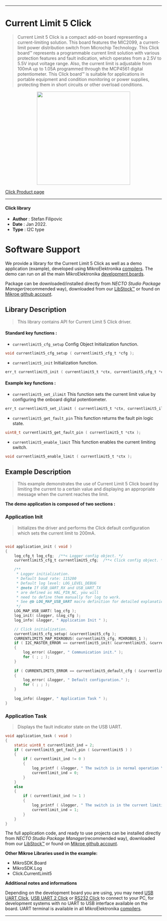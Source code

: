 
---
# Current Limit 5 Click

> Current Limit 5 Click is a compact add-on board representing a current-limiting solution. This board features the MIC2099, a current-limit power distribution switch from Microchip Technology. This Click board™ represents a programmable current limit solution with various protection features and fault indication, which operates from a 2.5V to 5.5V input voltage range. Also, the current limit is adjustable from 100mA up to 1.05A programmed through the MCP4561 digital potentiometer. This Click board™ is suitable for applications in portable equipment and condition monitoring or power supplies, protecting them in short circuits or other overload conditions.

<p align="center">
  <img src="https://download.mikroe.com/images/click_for_ide/currentlimit5_click.png" height=300px>
</p>

[Click Product page](https://www.mikroe.com/current-limit-5-click)

---


#### Click library

- **Author**        : Stefan Filipovic
- **Date**          : Jan 2022.
- **Type**          : I2C type


# Software Support

We provide a library for the Current Limit 5 Click
as well as a demo application (example), developed using MikroElektronika
[compilers](https://www.mikroe.com/necto-studio).
The demo can run on all the main MikroElektronika [development boards](https://www.mikroe.com/development-boards).

Package can be downloaded/installed directly from *NECTO Studio Package Manager*(recommended way), downloaded from our [LibStock&trade;](https://libstock.mikroe.com) or found on [Mikroe github account](https://github.com/MikroElektronika/mikrosdk_click_v2/tree/master/clicks).

## Library Description

> This library contains API for Current Limit 5 Click driver.

#### Standard key functions :

- `currentlimit5_cfg_setup` Config Object Initialization function.
```c
void currentlimit5_cfg_setup ( currentlimit5_cfg_t *cfg );
```

- `currentlimit5_init` Initialization function.
```c
err_t currentlimit5_init ( currentlimit5_t *ctx, currentlimit5_cfg_t *cfg );
```

#### Example key functions :

- `currentlimit5_set_ilimit` This function sets the current limit value by configuring the onboard digital potentiometer.
```c
err_t currentlimit5_set_ilimit ( currentlimit5_t *ctx, currentlimit5_ilimit_t ilimit );
```

- `currentlimit5_get_fault_pin` This function returns the fault pin logic state.
```c
uint8_t currentlimit5_get_fault_pin ( currentlimit5_t *ctx );
```

- `currentlimit5_enable_limit` This function enables the current limiting switch.
```c
void currentlimit5_enable_limit ( currentlimit5_t *ctx );
```

## Example Description

> This example demonstrates the use of Current Limit 5 Click board by limiting
the current to a certain value and displaying an appropriate message when the current reaches the limit.

**The demo application is composed of two sections :**

### Application Init

> Initializes the driver and performs the Click default configuration which sets the current limit to 200mA.

```c

void application_init ( void )
{
    log_cfg_t log_cfg;  /**< Logger config object. */
    currentlimit5_cfg_t currentlimit5_cfg;  /**< Click config object. */

    /** 
     * Logger initialization.
     * Default baud rate: 115200
     * Default log level: LOG_LEVEL_DEBUG
     * @note If USB_UART_RX and USB_UART_TX 
     * are defined as HAL_PIN_NC, you will 
     * need to define them manually for log to work. 
     * See @b LOG_MAP_USB_UART macro definition for detailed explanation.
     */
    LOG_MAP_USB_UART( log_cfg );
    log_init( &logger, &log_cfg );
    log_info( &logger, " Application Init " );

    // Click initialization.
    currentlimit5_cfg_setup( &currentlimit5_cfg );
    CURRENTLIMIT5_MAP_MIKROBUS( currentlimit5_cfg, MIKROBUS_1 );
    if ( I2C_MASTER_ERROR == currentlimit5_init( &currentlimit5, &currentlimit5_cfg ) ) 
    {
        log_error( &logger, " Communication init." );
        for ( ; ; );
    }
    
    if ( CURRENTLIMIT5_ERROR == currentlimit5_default_cfg ( &currentlimit5 ) )
    {
        log_error( &logger, " Default configuration." );
        for ( ; ; );
    }
    
    log_info( &logger, " Application Task " );
}

```

### Application Task

> Displays the fault indicator state on the USB UART.

```c
void application_task ( void )
{
    static uint8_t currentlimit_ind = 2;
    if ( currentlimit5_get_fault_pin ( &currentlimit5 ) )
    {
        if ( currentlimit_ind != 0 )
        {
            log_printf ( &logger, " The switch is in normal operation \r\n\n" );
            currentlimit_ind = 0;
        }
    }
    else
    {
        if ( currentlimit_ind != 1 )
        {
            log_printf ( &logger, " The switch is in the current limiting or thermal shutdown operation \r\n\n" );
            currentlimit_ind = 1;
        }
    }
}
```

The full application code, and ready to use projects can be installed directly from *NECTO Studio Package Manager*(recommended way), downloaded from our [LibStock&trade;](https://libstock.mikroe.com) or found on [Mikroe github account](https://github.com/MikroElektronika/mikrosdk_click_v2/tree/master/clicks).

**Other Mikroe Libraries used in the example:**

- MikroSDK.Board
- MikroSDK.Log
- Click.CurrentLimit5

**Additional notes and informations**

Depending on the development board you are using, you may need
[USB UART Click](https://www.mikroe.com/usb-uart-click),
[USB UART 2 Click](https://www.mikroe.com/usb-uart-2-click) or
[RS232 Click](https://www.mikroe.com/rs232-click) to connect to your PC, for
development systems with no UART to USB interface available on the board. UART
terminal is available in all MikroElektronika
[compilers](https://shop.mikroe.com/compilers).

---
